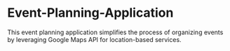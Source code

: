 # Event-Planning-Application
This event planning application simplifies the process of organizing events by leveraging Google Maps API for location-based services.
